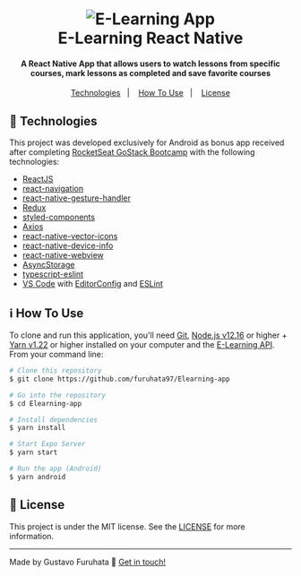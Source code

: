 <h1 align="center">
    <img alt="E-Learning App" src="https://www.notion.so/image/https%3A%2F%2Fs3-us-west-2.amazonaws.com%2Fsecure.notion-static.com%2F00ecd336-c672-436b-a871-017e19843232%2FelearningBkg.png?table=block&id=7ee841a8-5566-410f-909e-ffcb94ae9dd8&width=3840&userId=&cache=v2" />
    <br>
    E-Learning React Native
</h1>

<h4 align="center">
  A React Native App that allows users to watch lessons from specific courses, mark lessons as completed and save favorite courses
</h4>

<p align="center">
  <a href="#rocket-technologies">Technologies</a>&nbsp;&nbsp;&nbsp;|&nbsp;&nbsp;&nbsp;
  <a href="#information_source-how-to-use">How To Use</a>&nbsp;&nbsp;&nbsp;|&nbsp;&nbsp;&nbsp;
  <a href="#memo-license">License</a>
</p>

## :rocket: Technologies

This project was developed exclusively for Android as bonus app received after completing [RocketSeat GoStack Bootcamp](https://rocketseat.com.br/bootcamp) with the following technologies:

- [ReactJS](https://reactjs.org/)
- [react-navigation](https://reactnavigation.org/)
- [react-native-gesture-handler](https://github.com/kmagiera/react-native-gesture-handler)
- [Redux](https://reactjs.org/docs/hooks-intro.html)
- [styled-components](https://www.styled-components.com/)
- [Axios](https://github.com/axios/axios)
- [react-native-vector-icons](https://github.com/oblador/react-native-vector-icons)
- [react-native-device-info](https://github.com/react-native-device-info/react-native-device-info)
- [react-native-webview](https://github.com/react-native-webview/react-native-webview)
- [AsyncStorage](https://react-native-async-storage.github.io/async-storage)
- [typescript-eslint](https://github.com/typescript-eslint/typescript-eslint)
- [VS Code][vc] with [EditorConfig][vceditconfig] and [ESLint][vceslint]

## :information_source: How To Use

To clone and run this application, you'll need [Git](https://git-scm.com), [Node.js v12.16][nodejs] or higher + [Yarn v1.22][yarn] or higher installed on your computer and the [E-Learning API](https://github.com/furuhata97/ELearning-back). From your command line:

```bash
# Clone this repository
$ git clone https://github.com/furuhata97/Elearning-app

# Go into the repository
$ cd Elearning-app

# Install dependencies
$ yarn install

# Start Expo Server
$ yarn start

# Run the app (Android)
$ yarn android
```

## :memo: License

This project is under the MIT license. See the [LICENSE](https://github.com/lukemorales/gobarber-api/blob/master/LICENSE) for more information.

---

Made by Gustavo Furuhata :wave: [Get in touch!](https://www.linkedin.com/in/gustavo-furuhata/)

[nodejs]: https://nodejs.org/
[yarn]: https://yarnpkg.com/
[vc]: https://code.visualstudio.com/
[vceditconfig]: https://marketplace.visualstudio.com/items?itemName=EditorConfig.EditorConfig
[vceslint]: https://marketplace.visualstudio.com/items?itemName=dbaeumer.vscode-eslint
